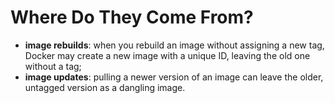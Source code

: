 # Where Do They Come From?

- **image rebuilds**: when you rebuild an image without assigning a new tag, Docker may create a new image with a unique ID, leaving the old one without a tag;
- **image updates**: pulling a newer version of an image can leave the older, untagged version as a dangling image.
